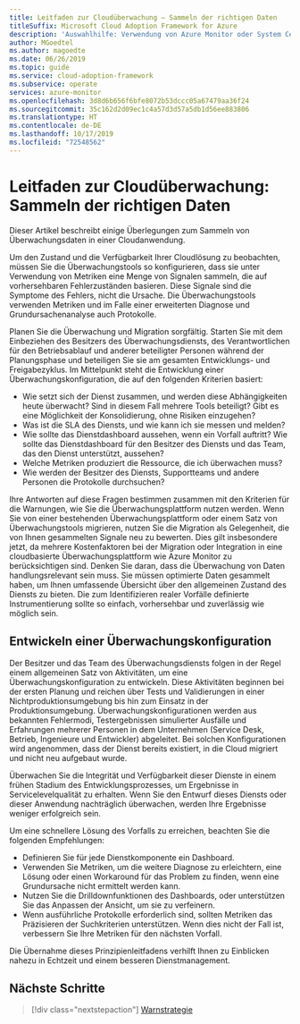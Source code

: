 ```yaml
---
title: Leitfaden zur Cloudüberwachung – Sammeln der richtigen Daten
titleSuffix: Microsoft Cloud Adoption Framework for Azure
description: 'Auswahlhilfe: Verwendung von Azure Monitor oder System Center Operations Manager in Microsoft Azure'
author: MGoedtel
ms.author: magoedte
ms.date: 06/26/2019
ms.topic: guide
ms.service: cloud-adoption-framework
ms.subservice: operate
services: azure-monitor
ms.openlocfilehash: 3d8d6b656f6bfe8072b53dccc05a67479aa36f24
ms.sourcegitcommit: 35c162d2d09ec1c4a57d3d57a5db1d56ee883806
ms.translationtype: HT
ms.contentlocale: de-DE
ms.lasthandoff: 10/17/2019
ms.locfileid: "72548562"
---
```

# <a name="cloud-monitoring-guide-collecting-the-right-data"></a>Leitfaden zur Cloudüberwachung: Sammeln der richtigen Daten

Dieser Artikel beschreibt einige Überlegungen zum Sammeln von Überwachungsdaten in einer Cloudanwendung.

Um den Zustand und die Verfügbarkeit Ihrer Cloudlösung zu beobachten, müssen Sie die Überwachungstools so konfigurieren, dass sie unter Verwendung von Metriken eine Menge von Signalen sammeln, die auf vorhersehbaren Fehlerzuständen basieren. Diese Signale sind die Symptome des Fehlers, nicht die Ursache. Die Überwachungstools verwenden Metriken und im Falle einer erweiterten Diagnose und Grundursachenanalyse auch Protokolle.

Planen Sie die Überwachung und Migration sorgfältig. Starten Sie mit dem Einbeziehen des Besitzers des Überwachungsdiensts, des Verantwortlichen für den Betriebsablauf und anderer beteiligter Personen während der Planungsphase und beteiligen Sie sie am gesamten Entwicklungs- und Freigabezyklus. Im Mittelpunkt steht die Entwicklung einer Überwachungskonfiguration, die auf den folgenden Kriterien basiert:

- Wie setzt sich der Dienst zusammen, und werden diese Abhängigkeiten heute überwacht? Sind in diesem Fall mehrere Tools beteiligt? Gibt es eine Möglichkeit der Konsolidierung, ohne Risiken einzugehen?
- Was ist die SLA des Diensts, und wie kann ich sie messen und melden?
- Wie sollte das Dienstdashboard aussehen, wenn ein Vorfall auftritt? Wie sollte das Dienstdashboard für den Besitzer des Diensts und das Team, das den Dienst unterstützt, aussehen?
- Welche Metriken produziert die Ressource, die ich überwachen muss?  
- Wie werden der Besitzer des Diensts, Supportteams und andere Personen die Protokolle durchsuchen?

Ihre Antworten auf diese Fragen bestimmen zusammen mit den Kriterien für die Warnungen, wie Sie die Überwachungsplattform nutzen werden. Wenn Sie von einer bestehenden Überwachungsplattform oder einem Satz von Überwachungstools migrieren, nutzen Sie die Migration als Gelegenheit, die von Ihnen gesammelten Signale neu zu bewerten. Dies gilt insbesondere jetzt, da mehrere Kostenfaktoren bei der Migration oder Integration in eine cloudbasierte Überwachungsplattform wie Azure Monitor zu berücksichtigen sind. Denken Sie daran, dass die Überwachung von Daten handlungsrelevant sein muss. Sie müssen optimierte Daten gesammelt haben, um Ihnen umfassende Übersicht über den allgemeinen Zustand des Diensts zu bieten. Die zum Identifizieren realer Vorfälle definierte Instrumentierung sollte so einfach, vorhersehbar und zuverlässig wie möglich sein.

## <a name="develop-a-monitoring-configuration"></a>Entwickeln einer Überwachungskonfiguration

Der Besitzer und das Team des Überwachungsdiensts folgen in der Regel einem allgemeinen Satz von Aktivitäten, um eine Überwachungskonfiguration zu entwickeln. Diese Aktivitäten beginnen bei der ersten Planung und reichen über Tests und Validierungen in einer Nichtproduktionsumgebung bis hin zum Einsatz in der Produktionsumgebung. Überwachungskonfigurationen werden aus bekannten Fehlermodi, Testergebnissen simulierter Ausfälle und Erfahrungen mehrerer Personen in dem Unternehmen (Service Desk, Betrieb, Ingenieure und Entwickler) abgeleitet. Bei solchen Konfigurationen wird angenommen, dass der Dienst bereits existiert, in die Cloud migriert und nicht neu aufgebaut wurde.

Überwachen Sie die Integrität und Verfügbarkeit dieser Dienste in einem frühen Stadium des Entwicklungsprozesses, um Ergebnisse in Servicelevelqualität zu erhalten. Wenn Sie den Entwurf dieses Diensts oder dieser Anwendung nachträglich überwachen, werden Ihre Ergebnisse weniger erfolgreich sein.

Um eine schnellere Lösung des Vorfalls zu erreichen, beachten Sie die folgenden Empfehlungen:

- Definieren Sie für jede Dienstkomponente ein Dashboard.
- Verwenden Sie Metriken, um die weitere Diagnose zu erleichtern, eine Lösung oder einen Workaround für das Problem zu finden, wenn eine Grundursache nicht ermittelt werden kann.
- Nutzen Sie die Drilldownfunktionen des Dashboards, oder unterstützen Sie das Anpassen der Ansicht, um sie zu verfeinern.
- Wenn ausführliche Protokolle erforderlich sind, sollten Metriken das Präzisieren der Suchkriterien unterstützen. Wenn dies nicht der Fall ist, verbessern Sie Ihre Metriken für den nächsten Vorfall.

Die Übernahme dieses Prinzipienleitfadens verhilft Ihnen zu Einblicken nahezu in Echtzeit und einem besseren Dienstmanagement.

## <a name="next-steps"></a>Nächste Schritte

> [!div class="nextstepaction"]
> [Warnstrategie](./alerting.md)
